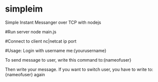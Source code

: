 # simpleim
Simple Instant Messanger over TCP with nodejs

#Run server
node main.js

#Connect to client
nc|netcat ip port

#Usage:
Login with username
me:{yourusername}

To send message to user, write this command
to:{nameofuser}

Then write your message. 
If you want to switch user, you have to write to:{nameofuser} again


